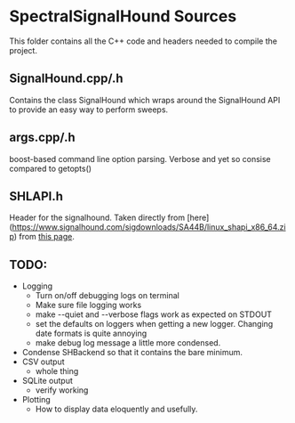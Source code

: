 SpectralSignalHound Sources
===========================

This folder contains all the C++ code and headers needed
to compile the project.

SignalHound.cpp/.h
------------------

Contains the class SignalHound which wraps around the SignalHound 
API to provide an easy way to perform sweeps.

args.cpp/.h
-----------

boost-based command line option parsing. Verbose and yet so consise compared to getopts()

SHLAPI.h
--------

Header for the signalhound.  Taken directly from [here] (https://www.signalhound.com/sigdownloads/SA44B/linux_shapi_x86_64.zip) from [this page](https://www.signalhound.com/support/downloads/sa44b-sa124b-downloads).


TODO:
-----

- Logging
	- Turn on/off debugging logs on terminal
	- Make sure file logging works
	- make --quiet and --verbose flags work as expected on STDOUT
	- set the defaults on loggers when getting a new logger.  Changing date formats is quite annoying
	- make debug log message a little more condensed.
- Condense SHBackend so that it contains the bare minimum.
- CSV output
	- whole thing
- SQLite output
	- verify working
- Plotting
	- How to display data eloquently and usefully.